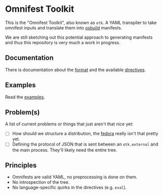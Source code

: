 # Omnifest Toolkit

This is the "Omnifest Toolkit", also known as `otk`. A YAML transpiler to
take omnifest inputs and translate them into [osbuild](https://osbuild.org)
manifests.

We are still sketching out this potential approach to generating manifests and
thus this repository is very much a work in progress.

## Documentation

There is documentation about the [format](./doc/format.md) and the available
[directives](./doc/directives.md).

## Examples

Read the [examples](./example).

## Problem(s)

A list of current problems or things that just aren't that nice yet:

- [ ] How should we structure a distribution, the [fedora](./example/fedora)
      really isn't that pretty yet.
- [ ] Defining the protocol of JSON that is sent between an `otk.external` and
      the main process. They'll likely need the entire tree.

## Principles

- Omnifests are valid YAML, no preprocessing is done on them.
- No introspection of the tree.
- No language-specific quirks in the directives (e.g. `eval`).
